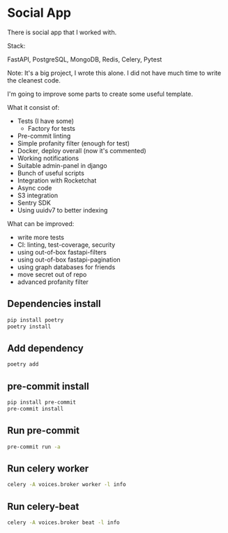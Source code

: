 # Social App

There is social app that I worked with.

Stack:

FastAPI, PostgreSQL, MongoDB, Redis, Celery, Pytest


Note: It's a big project, I wrote this alone. I did not have much time to write the cleanest code.

I'm going to improve some parts to create some useful template.

What it consist of:

- Tests (I have some)
    - Factory for tests
- Pre-commit linting
- Simple profanity filter (enough for test)
- Docker, deploy overall (now it's commented)
- Working notifications
- Suitable admin-panel in django
- Bunch of useful scripts
- Integration with Rocketchat
- Async code
- S3 integration
- Sentry SDK
- Using uuidv7 to better indexing

What can be improved:

- write more tests
- CI: linting, test-coverage, security
- using out-of-box fastapi-filters
- using out-of-box fastapi-pagination
- using graph databases for friends
- move secret out of repo
- advanced profanity filter

## Dependencies install

```bash
pip install poetry
poetry install
```

## Add dependency

```bash
poetry add
```

## pre-commit install

```bash
pip install pre-commit
pre-commit install
```

## Run pre-commit

```bash
pre-commit run -a
```

## Run celery worker

```bash
celery -A voices.broker worker -l info
```

## Run celery-beat

```bash
celery -A voices.broker beat -l info
```
